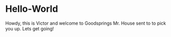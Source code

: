 # Hello-World

Howdy, this is Victor and welcome to Goodsprings
Mr. House sent to to pick you up. 
Lets get going!
